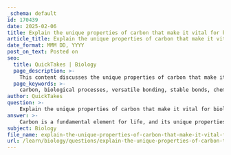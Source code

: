 ```yaml
---
_schema: default
id: 170439
date: 2025-02-06
title: Explain the unique properties of carbon that make it vital for biological processes.
article_title: Explain the unique properties of carbon that make it vital for biological processes.
date_format: MMM DD, YYYY
post_on_text: Posted on
seo:
  title: QuickTakes | Biology
  page_description: >-
    This content discusses the unique properties of carbon that make it essential for biological processes, highlighting its versatile bonding, formation of stable connections, chemical diversity, small atomic size, and fundamental role in organic molecules and energy production.
  page_keywords: >-
    carbon, biological processes, versatile bonding, stable bonds, chemical diversity, small atomic size, biological molecules, energy production, macromolecules, life
author: QuickTakes
question: >-
    Explain the unique properties of carbon that make it vital for biological processes.
answer: >-
    Carbon is a fundamental element for life, and its unique properties make it vital for biological processes. Here are the key characteristics that underscore its importance:\n\n1. **Versatile Bonding**: Carbon has four electrons in its outermost shell, allowing it to form four covalent bonds with other atoms. This versatility enables carbon to create a wide variety of complex molecules, including hydrocarbons, which can exist as chains or rings. This property is crucial for the formation of the diverse organic compounds necessary for life.\n\n2. **Formation of Stable Bonds**: Carbon can form stable bonds with various elements, including hydrogen, oxygen, nitrogen, sulfur, and phosphorus. This ability leads to a vast array of organic compounds, which are essential for the structure and function of biological molecules such as proteins, nucleic acids (DNA and RNA), carbohydrates, and lipids.\n\n3. **Chemical Diversity**: The ability of carbon to bond with multiple elements results in a rich diversity of chemical structures. This diversity is critical for the complexity of biochemical processes, allowing for the formation of macromolecules that perform various functions in living organisms, such as energy storage, catalysis, and structural support.\n\n4. **Small Atomic Size**: Carbon atoms are relatively small, which facilitates the formation of intricate chemical bonds and reactions. This small size allows for close packing of atoms in molecules, leading to the formation of complex three-dimensional structures that are essential for biological activity.\n\n5. **Presence in Biological Molecules**: Carbon is a key component of all organic molecules, which are the building blocks of life. The three elements that make up over 99 percent of organic molecules are carbon, hydrogen, and oxygen. These elements combine to form the essential structures needed for life, such as carbohydrates, proteins, and nucleic acids.\n\n6. **Role in Energy Production**: Carbon compounds, particularly carbohydrates and lipids, play a crucial role in energy storage and transfer within living organisms. The breakdown of these compounds during cellular respiration releases energy that is vital for cellular functions.\n\n7. **Foundation for Life**: Without carbon, life as we know it would not exist. It serves as the backbone for the macromolecules that constitute living organisms, making it indispensable for biological processes.\n\nIn summary, the unique properties of carbon—its ability to form stable, diverse, and complex molecules—are fundamental to the chemistry of life, enabling the intricate processes that sustain living organisms.
subject: Biology
file_name: explain-the-unique-properties-of-carbon-that-make-it-vital-for-biological-processes.md
url: /learn/biology/questions/explain-the-unique-properties-of-carbon-that-make-it-vital-for-biological-processes
---
```


&nbsp;